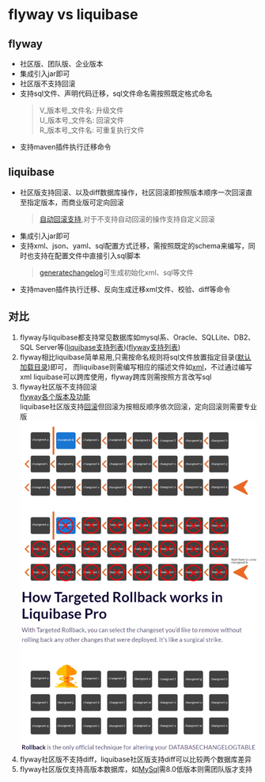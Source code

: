 # flyway vs liquibase

## flyway

- 社区版、团队版、企业版本
- 集成引入jar即可
- 社区版不支持回滚
- 支持sql文件、声明代码迁移，sql文件命名需按照既定格式命名
  > V_版本号_文件名: 升级文件    
  U_版本号_文件名: 回滚文件   
  R_版本号_文件名: 可重复执行文件
- 支持maven插件执行迁移命令

## liquibase

- 社区版支持回滚、以及diff数据库操作，社区回滚即按照版本顺序一次回滚直至指定版本，而商业版可定向回滚
    > [自动回滚支持](https://docs.liquibase.com/workflows/liquibase-community/liquibase-auto-rollback.html),对于不支持自动回滚的操作支持自定义回滚
- 集成引入jar即可
- 支持xml、json、yaml、sql配置方式迁移，需按照既定的schema来编写，同时也支持在配置文件中直接引入sql脚本
    >[generatechangelog](https://docs.liquibase.com/tools-integrations/maven/commands/maven-generatechangelog.html)可生成初始化xml、sql等文件
- 支持maven插件执行迁移、反向生成迁移xml文件、校验、diff等命令

## 对比
1. flyway与liquibase都支持常见数据库如mysql系、Oracle、SQLLite、DB2、SQL Server等([liquibase支持列表](https://docs.liquibase.com/install/tutorials/home.html))([flyway支持列表](https://documentation.red-gate.com/fd))
2. flyway相比liquibase简单易用,只需按命名规则将sql文件放置指定目录([默认加载目录](flyway/src/main/resources/db/migration))即可， 
   而liquibase则需编写相应的描述文件如[xml](liquibase/src/main/resources/db/changelog/changelog_1.xml)，不过通过编写xml liquibase可以跨库使用，flyway跨库则需按照方言改写sql
3. flyway社区版不支持回滚   
   [flyway各个版本及功能](https://www.red-gate.com/products/flyway/editions)   
   liquibase社区版支持[回滚](https://www.liquibase.com/blog/targeted-rollback)但回滚为按相反顺序依次回滚，定向回滚则需要专业版   
   ![liquibase-rollback](doc/img/liquibase-rollback.png)
4. flyway社区版不支持diff，liquibase社区版支持diff可以比较两个数据库差异
5. flyway社区版仅支持高版本数据库，如[MySql](https://flywaydb.org/documentation/database/mysql)需8.0低版本则需团队版才支持
